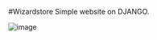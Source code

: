#Wizardstore
Simple website on DJANGO.

![image](https://github.com/user-attachments/assets/213605f1-c875-489e-8b20-9d76d448dcd9)
